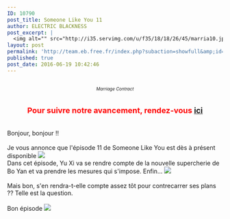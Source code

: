 ```yaml
---
ID: 10790
post_title: Someone Like You 11
author: ELECTRIC BLACKNESS
post_excerpt: |
  <img alt="" src="http://i35.servimg.com/u/f35/18/18/26/45/marria10.jpg"><div align="center"><i>Marriage Contract<br></i></div><br><br><div align="center"><b>Pour suivre  notre avancement, rendez-vous          <a href="http://team-eb.ek.la/" target="_blank">ici</a></b><br></div><br><br>Bonjour, bonjour !!<br><br>Je vous annonce que l'&eacute;pisode 11 de Someone Like You est d&egrave;s &agrave; pr&eacute;sent disponible&nbsp;<img src="http://team.eb.free.fr/gestion/data/emoticons/laugh.gif"><br>Dans cet &eacute;pisode, Yu Xi va se rendre compte de la nouvelle supercherie de Bo Yan et va prendre les mesures qui s'impose. Enfin... <img src="http://team.eb.free.fr/gestion/data/emoticons/wink.gif">&nbsp; <br><br>Mais bon, s'en rendra-t-elle compte assez t&ocirc;t pour contrecarrer ses plans ?? Telle est la question.<br><br>Bon &eacute;pisode <img src="http://team.eb.free.fr/gestion/data/emoticons/tongue.gif"><br><br><span></span>
layout: post
permalink: 'http://team.eb.free.fr/index.php?subaction=showfull&amp;id=1466325766&amp;archive='
published: true
post_date: 2016-06-19 10:42:46
---
```

<img alt="" src="http://i35.servimg.com/u/f35/18/18/26/45/marria10.jpg" style="border: none;" /><div align="center"><font size="1"><i>Marriage Contract<br /></i></font></div><br /><br /><div align="center"><font size="4"><font color="#ff0000"><b>Pour suivre  notre avancement, rendez-vous          <font color="#3366ff"><a href="http://team-eb.ek.la/" >ici</a></font></b></font></font><br /></div><br /><br />Bonjour, bonjour !!<br /><br />Je vous annonce que l'&#233;pisode 11 de Someone Like You est d&#232;s &#224; pr&#233;sent disponible&nbsp;<img src="http://team.eb.free.fr/gestion/data/emoticons/laugh.gif"><br />Dans cet &#233;pisode, Yu Xi va se rendre compte de la nouvelle supercherie de Bo Yan et va prendre les mesures qui s'impose. Enfin... <img src="http://team.eb.free.fr/gestion/data/emoticons/wink.gif">&nbsp; <br /><br />Mais bon, s'en rendra-t-elle compte assez t&#244;t pour contrecarrer ses plans ?? Telle est la question.<br /><br />Bon &#233;pisode <img src="http://team.eb.free.fr/gestion/data/emoticons/tongue.gif"><br /><br /><span style="display: none; width: 0px; height: 0px;" id="transmark"></span>
